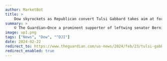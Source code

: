 ```yaml
---
author: MarketBot
title: >
    Dow skyrockets as Republican convert Tulsi Gabbard takes aim at former party at CPAC
summary: >
    © The Guardian—Once a prominent supporter of leftwing senator Bernie Sanders, on Thursday she was greeted by far right activists with a standing ovation and a group of supporters brandishing gold letters that spelled T-R-U-M-P.
image: up1.png
tags: ["News", "Dow", "^DJI"]
date: 2024-02-22
redirect_to: https://www.theguardian.com/us-news/2024/feb/23/tulsi-gabbard-republican-speech-cpac
redirect_enabled: true
---
```

